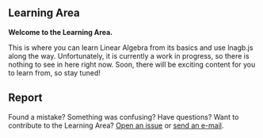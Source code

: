 ## Learning Area

**Welcome to the Learning Area.**

This is where you can learn Linear Algebra from its basics and use lnagb.js
along the way. Unfortunately, it is currently a work in progress, so there is
nothing to see in here right now. Soon, there will be exciting content for you
to learn from, so stay tuned!

## Report

Found a mistake? Something was confusing? Have questions? Want to contribute to
the Learning Area? [Open an issue][gh new issue] or [send an e-mail][e-mail].

[gh new issue]: https://github.com/vecma-org/lnagb.js/issues/new
[e-mail]: mailto:you_create@protonmail.com
